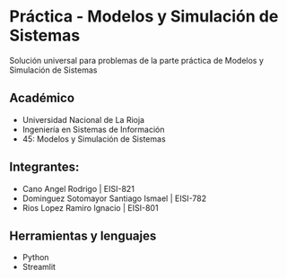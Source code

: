 # Práctica - Modelos y Simulación de Sistemas

Solución universal para problemas de la parte práctica de Modelos y Simulación de Sistemas

## Académico

- Universidad Nacional de La Rioja
- Ingeniería en Sistemas de Información
- 45: Modelos y Simulación de Sistemas

## Integrantes: 

- Cano Angel Rodrigo | EISI-821
- Dominguez Sotomayor Santiago Ismael | EISI-782
- Rios Lopez Ramiro Ignacio | EISI-801  

## Herramientas y lenguajes

- Python
- Streamlit